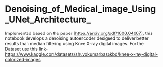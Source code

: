 # Denoising_of_Medical_image_Using_UNet_Architecture_
Implemented based on the paper [https://arxiv.org/pdf/1608.04667], this notebook develops a denoising autoencoder designed to deliver better results than median filtering using Knee X-ray digital images.
For the Dataset use this link- https://www.kaggle.com/datasets/shuvokumarbasakbd/knee-x-ray-digital-colorized-images
